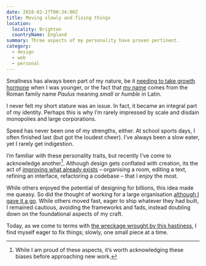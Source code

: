 ```yaml
---
date: 2018-02-27T00:34:00Z
title: Moving slowly and fixing things
location:
  locality: Brighton
  countryName: England
summary: Three aspects of my personality have proven pertinent.
category:
  - design
  - web
  - personal
---
```


Smallness has always been part of my nature, be it [needing to take growth hormone][1] when I was younger, or the fact that [my name][2] comes from the Roman family name _Paulus_ meaning _small_ or _humble_ in Latin.

I never felt my short stature was an issue. In fact, it became an integral part of my identity. Perhaps this is why I’m rarely impressed by scale and disdain monopolies and large corporations.

Speed has never been one of my strengths, either. At school sports days, I often finished last (but got the loudest cheer). I’ve always been a slow eater, yet I rarely get indigestion.

I’m familiar with these personality traits, but recently I’ve come to acknowledge another[^1]. Although design gets conflated with creation, its the act of [improving what already exists][3] – organising a room, editing a text, refining an interface, refactoring a codebase – that I enjoy the most.

While others enjoyed the potential of designing for billions, this idea made me queasy. So did the thought of working for a large organisation [although I gave it a go][4]. While others moved fast, eager to ship whatever they had built, I remained cautious, avoiding the frameworks and fads, instead doubling down on the foundational aspects of my craft.

Today, as we come to terms with [the wreckage wrought by this hastiness][5], I find myself eager to fix things; slowly, one small piece at a time.

[^1]: While I am proud of these aspects, it’s worth acknowledging these biases before approaching new work.

[1]: https://lloydyweb.paulrobertlloyd.com/blog/2005/08/a_tall_story
[2]: https://www.behindthename.com/name/paul
[3]: https://css-tricks.com/improving-accessibility-24-ways/
[4]: /2015/020/a1/changing_gears/
[5]: https://medium.com/@monteiro/ac7289549017
